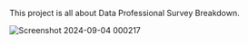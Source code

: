 This project is all about Data Professional Survey Breakdown.

![Screenshot 2024-09-04 000217](https://github.com/user-attachments/assets/0583b9ce-5452-4f3e-96a5-1e54f70c1dc0)
